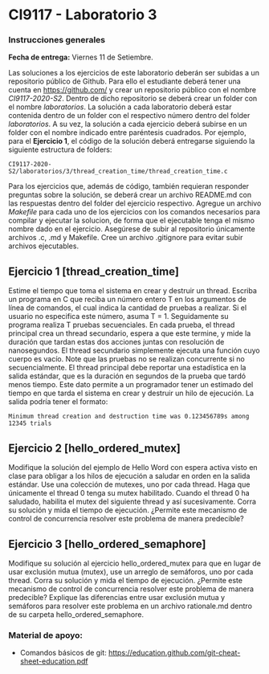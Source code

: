 # CI9117 - Laboratorio 3

### Instrucciones generales

**Fecha de entrega:** Viernes 11 de Setiembre.

Las soluciones a los ejercicios de este laboratorio deberán ser subidas a un repositorio público de Github. Para ello el estudiante deberá tener una cuenta en https://github.com/ y crear un repositorio público con el nombre *CI9117-2020-S2*. Dentro de dicho repositorio se deberá crear un folder con el nombre *laboratorios*. La solución a cada laboratorio deberá estar contenida dentro de un folder con el respectivo número dentro del folder *laboratorios*. A su vez, la solución a cada ejercicio deberá subirse en un folder con el nombre indicado entre paréntesis cuadrados. Por ejemplo, para el **Ejercicio 1**, el código de la solución deberá entregarse siguiendo la siguiente estructura de folders:

```
CI9117-2020-S2/laboratorios/3/thread_creation_time/thread_creation_time.c
```

Para los ejercicios que, además de código, también requieran responder preguntas sobre la solución, se deberá crear un archivo README.md con las respuestas dentro del folder del ejercicio respectivo.
Agregue un archivo *Makefile* para cada uno de los ejercicios con los comandos necesarios para compilar y ejecutar la solucion, de forma que el ejecutable tenga el mismo nombre dado en el ejercicio.
Asegúrese de subir al repositorio únicamente archivos .c, .md y Makefile. Cree un archivo .gitignore para evitar subir archivos ejecutables.

## Ejercicio 1 [thread_creation_time]

Estime el tiempo que toma el sistema en crear y destruir un thread. Escriba un programa en C que reciba un número entero T en los argumentos de línea de comandos, el cual indica la cantidad de pruebas a realizar. Si el usuario no especifica este número, asuma T = 1.
Seguidamente su programa realiza T pruebas secuenciales. En cada prueba, el thread principal crea un thread secundario, espera a que este termine, y mide la duración que tardan estas dos acciones juntas con resolución de nanosegundos. El thread secundario simplemente ejecuta una función cuyo cuerpo es vacío. Note que las pruebas no se realizan concurrente si no secuencialmente.
El thread principal debe reportar una estadística en la salida estándar, que es la duración en segundos de la prueba que tardó menos tiempo. Este dato permite a un programador tener un estimado del tiempo en que tarda el sistema en crear y destruir un hilo de ejecución. La salida podría tener el formato:

```
Minimum thread creation and destruction time was 0.123456789s among 12345 trials
```

## Ejercicio 2 [hello_ordered_mutex]

Modifique la solución del ejemplo de Hello Word con espera activa visto en clase para obligar a los hilos de ejecución a saludar en orden en la salida estándar. Use una colección de mutexes, uno por cada thread. Haga que únicamente el thread 0 tenga su mutex habilitado. Cuando el thread 0 ha saludado, habilita el mutex del siguiente thread y así sucesivamente.
Corra su solución y mida el tiempo de ejecución. ¿Permite este mecanismo de control de concurrencia resolver este problema de manera predecible?

## Ejercicio 3 [hello_ordered_semaphore]

Modifique su solución al ejercicio hello_ordered_mutex para que en lugar de usar exclusión mutua (mutex), use un arreglo de semáforos, uno por cada thread.
Corra su solución y mida el tiempo de ejecución. ¿Permite este mecanismo de control de concurrencia resolver este problema de manera predecible? Explique las diferencias entre usar exclusión mutua y semáforos para resolver este problema en un archivo rationale.md dentro de su carpeta hello_ordered_semaphore.


### Material de apoyo:

* Comandos básicos de git: https://education.github.com/git-cheat-sheet-education.pdf









